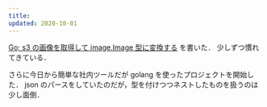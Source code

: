 ```yaml
---
title:
updated: 2020-10-01
---
```


[Go; s3 の画像を取得して image.Image 型に変換する](https://sotaro.io/ja/golang-s3-to-image) を書いた．
少しずつ慣れてきている．

さらに今日から簡単な社内ツールだが golang を使ったプロジェクトを開始した．
json のパースをしていたのだが，型を付けつつネストしたものを扱うのは少し面倒．
